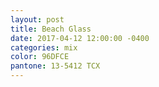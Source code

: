```yaml
---
layout: post
title: Beach Glass
date: 2017-04-12 12:00:00 -0400
categories: mix
color: 96DFCE
pantone: 13-5412 TCX
---
```

